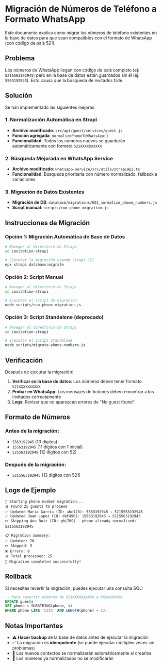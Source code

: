 # Migración de Números de Teléfono a Formato WhatsApp

Este documento explica cómo migrar los números de teléfono existentes en la base de datos para que sean compatibles con el formato de WhatsApp (con código de país 521).

## Problema

Los números de WhatsApp llegan con código de país completo (ej: `5215563192945`) pero en la base de datos están guardados sin él (ej: `5563192945`). Esto causa que la búsqueda de invitados falle.

## Solución

Se han implementado las siguientes mejoras:

### 1. Normalización Automática en Strapi

- **Archivo modificado**: `src/api/guest/services/guest.js`
- **Función agregada**: `normalizePhoneToWhatsApp()`
- **Funcionalidad**: Todos los números nuevos se guardarán automáticamente con formato `521XXXXXXXXXX`

### 2. Búsqueda Mejorada en WhatsApp Service

- **Archivo modificado**: `whatsapp-service/src/utils/strapiApi.ts`
- **Funcionalidad**: Búsqueda prioritaria con número normalizado, fallback a variaciones

### 3. Migración de Datos Existentes

- **Migración de DB**: `database/migrations/001_normalize_phone_numbers.js`
- **Script manual**: `scripts/run-phone-migration.js`

## Instrucciones de Migración

### Opción 1: Migración Automática de Base de Datos

```bash
# Navegar al directorio de Strapi
cd invitation-strapi

# Ejecutar la migración usando Strapi CLI
npx strapi database:migrate
```

### Opción 2: Script Manual

```bash
# Navegar al directorio de Strapi
cd invitation-strapi

# Ejecutar el script de migración
node scripts/run-phone-migration.js
```

### Opción 3: Script Standalone (deprecado)

```bash
# Navegar al directorio de Strapi
cd invitation-strapi

# Ejecutar el script standalone
node scripts/migrate-phone-numbers.js
```

## Verificación

Después de ejecutar la migración:

1. **Verificar en la base de datos**: Los números deben tener formato `521XXXXXXXXXX`
2. **Probar en WhatsApp**: Los mensajes de botones deben encontrar a los invitados correctamente
3. **Logs**: Revisar que no aparezcan errores de "No guest found"

## Formato de Números

### Antes de la migración:
- `5563192945` (10 dígitos)
- `15563192945` (11 dígitos con 1 inicial)
- `525563192945` (12 dígitos con 52)

### Después de la migración:
- `5215563192945` (13 dígitos con 521)

## Logs de Ejemplo

```
🚀 Starting phone number migration...
📊 Found 25 guests to process
✅ Updated Maria Garcia (ID: abc123): 5563192945 → 5215563192945
✅ Updated Juan Lopez (ID: def456): 15563192945 → 5215563192945
⏩ Skipping Ana Ruiz (ID: ghi789) - phone already normalized: 5215563192945

📋 Migration Summary:
✅ Updated: 20
⏩ Skipped: 5
❌ Errors: 0
📊 Total processed: 25
🎉 Migration completed successfully!
```

## Rollback

Si necesitas revertir la migración, puedes ejecutar una consulta SQL:

```sql
-- Para revertir números de 521XXXXXXXXXX a XXXXXXXXXX
UPDATE guests 
SET phone = SUBSTRING(phone, 4) 
WHERE phone LIKE '521%' AND LENGTH(phone) = 13;
```

## Notas Importantes

- ⚠️ **Hacer backup** de la base de datos antes de ejecutar la migración
- ✅ La migración es **idempotente** (se puede ejecutar múltiples veces sin problemas)
- 🔄 Los nuevos contactos se normalizarán automáticamente al crearlos
- 📱 Los números ya normalizados no se modificarán